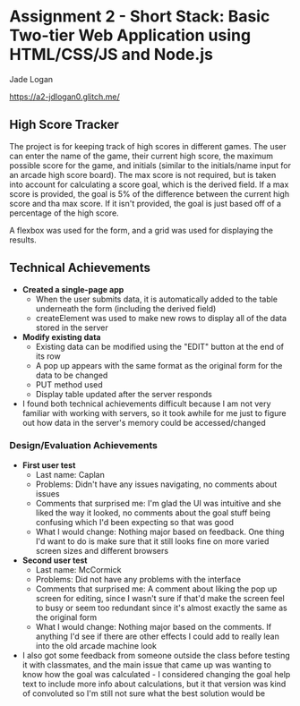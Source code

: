 Assignment 2 - Short Stack: Basic Two-tier Web Application using HTML/CSS/JS and Node.js  
===
Jade Logan

https://a2-jdlogan0.glitch.me/

## High Score Tracker
The project is for keeping track of high scores in different games. The user can enter the name of the game, their current high score, the maximum possible score for the game, and initials (similar to the initials/name input for an arcade high score board). The max score is not required, but is taken into account for calculating a score goal, which is the derived field. If a max score is provided, the goal is 5% of the difference between the current high score and tha max score. If it isn't provided, the goal is just based off of a percentage of the high score.

A flexbox was used for the form, and a grid was used for displaying the results.

## Technical Achievements
- **Created a single-page app**
    - When the user submits data, it is automatically added to the table underneath the form (including the derived field)
    - createElement was used to make new rows to display all of the data stored in the server
- **Modify existing data**
    - Existing data can be modified using the "EDIT" button at the end of its row
    - A pop up appears with the same format as the original form for the data to be changed
    - PUT method used
    - Display table updated after the server responds
- I found both technical achievements difficult because I am not very familiar with working with servers, so it took awhile for me just to figure out how data in the server's memory could be accessed/changed

### Design/Evaluation Achievements
- **First user test**
    - Last name: Caplan
    - Problems: Didn't have any issues navigating, no comments about issues
    - Comments that surprised me: I'm glad the UI was intuitive and she liked the way it looked, no comments about the goal stuff being confusing which I'd been expecting so that was good
    - What I would change: Nothing major based on feedback. One thing I'd want to do is make sure that it still looks fine on more varied screen sizes and different browsers
- **Second user test**
    - Last name: McCormick
    - Problems: Did not have any problems with the interface
    - Comments that surprised me: A comment about liking the pop up screen for editing, since I wasn't sure if that'd make the screen feel to busy or seem too redundant since it's almost exactly the same as the original form
    - What I would change: Nothing major based on the comments. If anything I'd see if there are other effects I could add to really lean into the old arcade machine look
- I also got some feedback from someone outside the class before testing it with classmates, and the main issue that came up was wanting to know how the goal was calculated - I considered changing the goal help text to include more info about calculations, but it that version was kind of convoluted so I'm still not sure what the best solution would be
